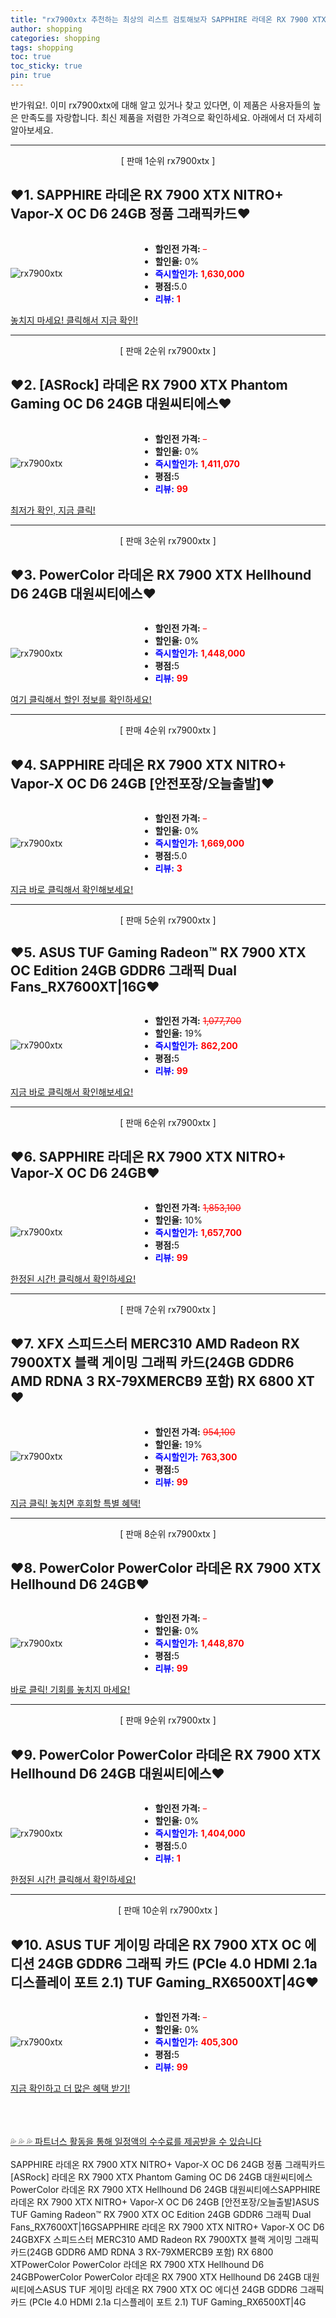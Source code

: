 ```yaml
---
title: "rx7900xtx 추천하는 최상의 리스트 검토해보자 SAPPHIRE 라데온 RX 7900 XTX"
author: shopping
categories: shopping
tags: shopping
toc: true
toc_sticky: true
pin: true
---
```

반가워요!. 이미 rx7900xtx에 대해 알고 있거나 찾고 있다면, 이 제품은 사용자들의 높은 만족도를 자랑합니다. 최신 제품을 저렴한 가격으로 확인하세요. 아래에서 더 자세히 알아보세요.

---
<p class="toplist" style="margin: 0 auto; display: block; width: fit-content;">[ 판매 1순위 rx7900xtx ]</p>

<h2><strong>❤️1. SAPPHIRE 라데온 RX 7900 XTX NITRO+ Vapor-X OC D6 24GB 정품 그래픽카드❤️</strong></h2>

<div style="display: flex; align-items: center;">
    <div style="flex: 0.4;">
        <img src="https://thumbnail7.coupangcdn.com/thumbnails/remote/230x230ex/image/vendor_inventory/e02b/5ec22052048089d860d27492b8e172b2ef17a7333c887bf85912358ea4c3.jpg" alt="rx7900xtx" style="max-width: 100%;">
    </div>
    <div style="flex: 0.6; margin-left: 10px;">
        <ul>
            <li><strong>할인전 가격:</strong> <del style="color: red;">-</del></li>
            <li><strong>할인율:</strong> 0%</li>
            <li><span style='color:blue'><strong>즉시할인가:</strong></span> <span style='color:red'><strong>1,630,000</strong></span></li>
            <li><strong>평점:</strong>5.0</li>
            <li><span style='color:blue'><strong>리뷰:</strong></span> <span style='color:red'><strong>1</strong></span></li>
        </ul>
    </div>
</div>
<div class="center">
    <a href="https://William4Davisa.github.io?lptag=AF9450613&subid=githubio&pageKey=8002136800&traceid=V0-153&itemId=22291392764&vendorItemId=88849994423" class="myButton">
        놓치지 마세요! 클릭해서 지금 확인!
    </a>
</div>


---
<p class="toplist" style="margin: 0 auto; display: block; width: fit-content;">[ 판매 2순위 rx7900xtx ]</p>

<h2><strong>❤️2. [ASRock] 라데온 RX 7900 XTX Phantom Gaming OC D6 24GB 대원씨티에스❤️</strong></h2>

<div style="display: flex; align-items: center;">
    <div style="flex: 0.4;">
        <img src="https://thumbnail8.coupangcdn.com/thumbnails/remote/230x230ex/image/vendor_inventory/0aa3/8408854ca48b2bf7280a9fb6730f8c16dcf2ac0a254192c45477f42e8b18.jpg" alt="rx7900xtx" style="max-width: 100%;">
    </div>
    <div style="flex: 0.6; margin-left: 10px;">
        <ul>
            <li><strong>할인전 가격:</strong> <del style="color: red;">-</del></li>
            <li><strong>할인율:</strong> 0%</li>
            <li><span style='color:blue'><strong>즉시할인가:</strong></span> <span style='color:red'><strong>1,411,070</strong></span></li>
            <li><strong>평점:</strong>5</li>
            <li><span style='color:blue'><strong>리뷰:</strong></span> <span style='color:red'><strong>99</strong></span></li>
        </ul>
    </div>
</div>
<div class="center">
    <a href="https://William4Davisa.github.io?lptag=AF9450613&subid=githubio&pageKey=8134944199&traceid=V0-153&itemId=23106924755&vendorItemId=90140209794" class="myButton">
        최저가 확인, 지금 클릭!
    </a>
</div>


---
<p class="toplist" style="margin: 0 auto; display: block; width: fit-content;">[ 판매 3순위 rx7900xtx ]</p>

<h2><strong>❤️3. PowerColor 라데온 RX 7900 XTX Hellhound D6 24GB 대원씨티에스❤️</strong></h2>

<div style="display: flex; align-items: center;">
    <div style="flex: 0.4;">
        <img src="https://thumbnail10.coupangcdn.com/thumbnails/remote/230x230ex/image/vendor_inventory/38aa/dabdc8169814d6857b2ce7d9058a3b9f4a56d18950ef716634539a8e4089.jpg" alt="rx7900xtx" style="max-width: 100%;">
    </div>
    <div style="flex: 0.6; margin-left: 10px;">
        <ul>
            <li><strong>할인전 가격:</strong> <del style="color: red;">-</del></li>
            <li><strong>할인율:</strong> 0%</li>
            <li><span style='color:blue'><strong>즉시할인가:</strong></span> <span style='color:red'><strong>1,448,000</strong></span></li>
            <li><strong>평점:</strong>5</li>
            <li><span style='color:blue'><strong>리뷰:</strong></span> <span style='color:red'><strong>99</strong></span></li>
        </ul>
    </div>
</div>
<div class="center">
    <a href="https://William4Davisa.github.io?lptag=AF9450613&subid=githubio&pageKey=7895399768&traceid=V0-153&itemId=21625496319&vendorItemId=89273649740" class="myButton">
        여기 클릭해서 할인 정보를 확인하세요!
    </a>
</div>


---
<p class="toplist" style="margin: 0 auto; display: block; width: fit-content;">[ 판매 4순위 rx7900xtx ]</p>

<h2><strong>❤️4. SAPPHIRE 라데온 RX 7900 XTX NITRO+ Vapor-X OC D6 24GB [안전포장/오늘출발]❤️</strong></h2>

<div style="display: flex; align-items: center;">
    <div style="flex: 0.4;">
        <img src="https://thumbnail8.coupangcdn.com/thumbnails/remote/230x230ex/image/vendor_inventory/baca/3f45bf57f78b69cc1bf15f6f5d492329f1112196582d7581d99b80f339d3.jpeg" alt="rx7900xtx" style="max-width: 100%;">
    </div>
    <div style="flex: 0.6; margin-left: 10px;">
        <ul>
            <li><strong>할인전 가격:</strong> <del style="color: red;">-</del></li>
            <li><strong>할인율:</strong> 0%</li>
            <li><span style='color:blue'><strong>즉시할인가:</strong></span> <span style='color:red'><strong>1,669,000</strong></span></li>
            <li><strong>평점:</strong>5.0</li>
            <li><span style='color:blue'><strong>리뷰:</strong></span> <span style='color:red'><strong>3</strong></span></li>
        </ul>
    </div>
</div>
<div class="center">
    <a href="https://William4Davisa.github.io?lptag=AF9450613&subid=githubio&pageKey=7075600709&traceid=V0-153&itemId=17585362173&vendorItemId=88047825252" class="myButton">
        지금 바로 클릭해서 확인해보세요!
    </a>
</div>


---
<p class="toplist" style="margin: 0 auto; display: block; width: fit-content;">[ 판매 5순위 rx7900xtx ]</p>

<h2><strong>❤️5. ASUS TUF Gaming Radeon™ RX 7900 XTX OC Edition 24GB GDDR6 그래픽 Dual Fans_RX7600XT|16G❤️</strong></h2>

<div style="display: flex; align-items: center;">
    <div style="flex: 0.4;">
        <img src="https://thumbnail8.coupangcdn.com/thumbnails/remote/230x230ex/image/vendor_inventory/317a/e881e52e6312f9e13baaae6161549e3a5c3855a04cff9da0db07a4e70ad0.jpg" alt="rx7900xtx" style="max-width: 100%;">
    </div>
    <div style="flex: 0.6; margin-left: 10px;">
        <ul>
            <li><strong>할인전 가격:</strong> <del style="color: red;">1,077,700</del></li>
            <li><strong>할인율:</strong> 19%</li>
            <li><span style='color:blue'><strong>즉시할인가:</strong></span> <span style='color:red'><strong>862,200</strong></span></li>
            <li><strong>평점:</strong>5</li>
            <li><span style='color:blue'><strong>리뷰:</strong></span> <span style='color:red'><strong>99</strong></span></li>
        </ul>
    </div>
</div>
<div class="center">
    <a href="https://William4Davisa.github.io?lptag=AF9450613&subid=githubio&pageKey=8225162225&traceid=V0-153&itemId=23653652198&vendorItemId=90391678842" class="myButton">
        지금 바로 클릭해서 확인해보세요!
    </a>
</div>


---
<p class="toplist" style="margin: 0 auto; display: block; width: fit-content;">[ 판매 6순위 rx7900xtx ]</p>

<h2><strong>❤️6. SAPPHIRE 라데온 RX 7900 XTX NITRO+ Vapor-X OC D6 24GB❤️</strong></h2>

<div style="display: flex; align-items: center;">
    <div style="flex: 0.4;">
        <img src="https://thumbnail8.coupangcdn.com/thumbnails/remote/230x230ex/image/vendor_inventory/8f31/bb21518ae725dd3673c6adbbbe776728a1ded71074dadd512297254c8fd7.jpg" alt="rx7900xtx" style="max-width: 100%;">
    </div>
    <div style="flex: 0.6; margin-left: 10px;">
        <ul>
            <li><strong>할인전 가격:</strong> <del style="color: red;">1,853,100</del></li>
            <li><strong>할인율:</strong> 10%</li>
            <li><span style='color:blue'><strong>즉시할인가:</strong></span> <span style='color:red'><strong>1,657,700</strong></span></li>
            <li><strong>평점:</strong>5</li>
            <li><span style='color:blue'><strong>리뷰:</strong></span> <span style='color:red'><strong>99</strong></span></li>
        </ul>
    </div>
</div>
<div class="center">
    <a href="https://William4Davisa.github.io?lptag=AF9450613&subid=githubio&pageKey=8249940022&traceid=V0-153&itemId=23749471451&vendorItemId=90774005001" class="myButton">
        한정된 시간! 클릭해서 확인하세요!
    </a>
</div>


---
<p class="toplist" style="margin: 0 auto; display: block; width: fit-content;">[ 판매 7순위 rx7900xtx ]</p>

<h2><strong>❤️7. XFX 스피드스터 MERC310 AMD Radeon RX 7900XTX 블랙 게이밍 그래픽 카드(24GB GDDR6 AMD RDNA 3 RX-79XMERCB9 포함) RX 6800 XT❤️</strong></h2>

<div style="display: flex; align-items: center;">
    <div style="flex: 0.4;">
        <img src="https://thumbnail8.coupangcdn.com/thumbnails/remote/230x230ex/image/vendor_inventory/d258/95e0ab7fdff1d4733ec3eacf46c717d98f5fb76fe4421a1ab120b63cce63.jpg" alt="rx7900xtx" style="max-width: 100%;">
    </div>
    <div style="flex: 0.6; margin-left: 10px;">
        <ul>
            <li><strong>할인전 가격:</strong> <del style="color: red;">954,100</del></li>
            <li><strong>할인율:</strong> 19%</li>
            <li><span style='color:blue'><strong>즉시할인가:</strong></span> <span style='color:red'><strong>763,300</strong></span></li>
            <li><strong>평점:</strong>5</li>
            <li><span style='color:blue'><strong>리뷰:</strong></span> <span style='color:red'><strong>99</strong></span></li>
        </ul>
    </div>
</div>
<div class="center">
    <a href="https://William4Davisa.github.io?lptag=AF9450613&subid=githubio&pageKey=7827322128&traceid=V0-153&itemId=21278246451&vendorItemId=90029478489" class="myButton">
        지금 클릭! 놓치면 후회할 특별 혜택!
    </a>
</div>


---
<p class="toplist" style="margin: 0 auto; display: block; width: fit-content;">[ 판매 8순위 rx7900xtx ]</p>

<h2><strong>❤️8. PowerColor PowerColor 라데온 RX 7900 XTX Hellhound D6 24GB❤️</strong></h2>

<div style="display: flex; align-items: center;">
    <div style="flex: 0.4;">
        <img src="https://thumbnail9.coupangcdn.com/thumbnails/remote/230x230ex/image/vendor_inventory/4518/ba97dff9ff5ed0c6aa61f175b731e9844fcabcb35298b509f8b4d614afe0.jpg" alt="rx7900xtx" style="max-width: 100%;">
    </div>
    <div style="flex: 0.6; margin-left: 10px;">
        <ul>
            <li><strong>할인전 가격:</strong> <del style="color: red;">-</del></li>
            <li><strong>할인율:</strong> 0%</li>
            <li><span style='color:blue'><strong>즉시할인가:</strong></span> <span style='color:red'><strong>1,448,870</strong></span></li>
            <li><strong>평점:</strong>5</li>
            <li><span style='color:blue'><strong>리뷰:</strong></span> <span style='color:red'><strong>99</strong></span></li>
        </ul>
    </div>
</div>
<div class="center">
    <a href="https://William4Davisa.github.io?lptag=AF9450613&subid=githubio&pageKey=8197058894&traceid=V0-153&itemId=23480109009&vendorItemId=90711908464" class="myButton">
        바로 클릭! 기회를 놓치지 마세요!
    </a>
</div>


---
<p class="toplist" style="margin: 0 auto; display: block; width: fit-content;">[ 판매 9순위 rx7900xtx ]</p>

<h2><strong>❤️9. PowerColor PowerColor 라데온 RX 7900 XTX Hellhound D6 24GB 대원씨티에스❤️</strong></h2>

<div style="display: flex; align-items: center;">
    <div style="flex: 0.4;">
        <img src="https://thumbnail10.coupangcdn.com/thumbnails/remote/230x230ex/image/vendor_inventory/d549/5c474b2a6830ba7b8eb2416c317c724f408507a2c9f167b454d7745b3d81.jpg" alt="rx7900xtx" style="max-width: 100%;">
    </div>
    <div style="flex: 0.6; margin-left: 10px;">
        <ul>
            <li><strong>할인전 가격:</strong> <del style="color: red;">-</del></li>
            <li><strong>할인율:</strong> 0%</li>
            <li><span style='color:blue'><strong>즉시할인가:</strong></span> <span style='color:red'><strong>1,404,000</strong></span></li>
            <li><strong>평점:</strong>5.0</li>
            <li><span style='color:blue'><strong>리뷰:</strong></span> <span style='color:red'><strong>1</strong></span></li>
        </ul>
    </div>
</div>
<div class="center">
    <a href="https://William4Davisa.github.io?lptag=AF9450613&subid=githubio&pageKey=7892433484&traceid=V0-153&itemId=21611451325&vendorItemId=90543224995" class="myButton">
        한정된 시간! 클릭해서 확인하세요!
    </a>
</div>


---
<p class="toplist" style="margin: 0 auto; display: block; width: fit-content;">[ 판매 10순위 rx7900xtx ]</p>

<h2><strong>❤️10. ASUS TUF 게이밍 라데온 RX 7900 XTX OC 에디션 24GB GDDR6 그래픽 카드 (PCIe 4.0 HDMI 2.1a 디스플레이 포트 2.1) TUF Gaming_RX6500XT|4G❤️</strong></h2>

<div style="display: flex; align-items: center;">
    <div style="flex: 0.4;">
        <img src="https://thumbnail10.coupangcdn.com/thumbnails/remote/230x230ex/image/vendor_inventory/def9/f7538a7f95c6953908bbcd8f6e1e7242c96ef53e40c803fa73fbb273cadd.jpg" alt="rx7900xtx" style="max-width: 100%;">
    </div>
    <div style="flex: 0.6; margin-left: 10px;">
        <ul>
            <li><strong>할인전 가격:</strong> <del style="color: red;">-</del></li>
            <li><strong>할인율:</strong> 0%</li>
            <li><span style='color:blue'><strong>즉시할인가:</strong></span> <span style='color:red'><strong>405,300</strong></span></li>
            <li><strong>평점:</strong>5</li>
            <li><span style='color:blue'><strong>리뷰:</strong></span> <span style='color:red'><strong>99</strong></span></li>
        </ul>
    </div>
</div>
<div class="center">
    <a href="https://William4Davisa.github.io?lptag=AF9450613&subid=githubio&pageKey=8070034807&traceid=V0-153&itemId=22712494605&vendorItemId=89747994783" class="myButton">
        지금 확인하고 더 많은 혜택 받기!
    </a>
</div>

<br><br><br>[💦 💦 💦 파트너스 활동을 통해 일정액의 수수료를 제공받을 수 있습니다](https://link.coupang.com/a/bcpT2c)<br><br>SAPPHIRE 라데온 RX 7900 XTX NITRO+ Vapor-X OC D6 24GB 정품 그래픽카드[ASRock] 라데온 RX 7900 XTX Phantom Gaming OC D6 24GB 대원씨티에스PowerColor 라데온 RX 7900 XTX Hellhound D6 24GB 대원씨티에스SAPPHIRE 라데온 RX 7900 XTX NITRO+ Vapor-X OC D6 24GB [안전포장/오늘출발]ASUS TUF Gaming Radeon™ RX 7900 XTX OC Edition 24GB GDDR6 그래픽 Dual Fans_RX7600XT|16GSAPPHIRE 라데온 RX 7900 XTX NITRO+ Vapor-X OC D6 24GBXFX 스피드스터 MERC310 AMD Radeon RX 7900XTX 블랙 게이밍 그래픽 카드(24GB GDDR6 AMD RDNA 3 RX-79XMERCB9 포함) RX 6800 XTPowerColor PowerColor 라데온 RX 7900 XTX Hellhound D6 24GBPowerColor PowerColor 라데온 RX 7900 XTX Hellhound D6 24GB 대원씨티에스ASUS TUF 게이밍 라데온 RX 7900 XTX OC 에디션 24GB GDDR6 그래픽 카드 (PCIe 4.0 HDMI 2.1a 디스플레이 포트 2.1) TUF Gaming_RX6500XT|4G